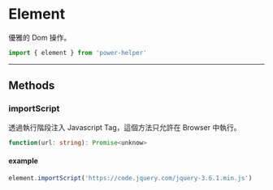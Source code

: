 # Element

優雅的 Dom 操作。

```ts
import { element } from 'power-helper'
```

---

## Methods

### importScript

透過執行階段注入 Javascript Tag，這個方法只允許在 Browser 中執行。

```ts
function(url: string): Promise<unknow>
```

#### example

```ts
element.importScript('https://code.jquery.com/jquery-3.6.1.min.js')
```
